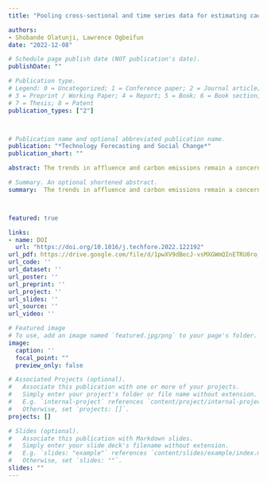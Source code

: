 ```yaml
---
title: "Pooling cross-sectional and time series data for estimating causality between technological innovation, affluence and carbon dynamics: A comparative evidence from developed and developing countries"

authors:
- Shobande Olatunji, Lawrence Ogbeifun
date: "2022-12-08"

# Schedule page publish date (NOT publication's date).
publishDate: ""

# Publication type.
# Legend: 0 = Uncategorized; 1 = Conference paper; 2 = Journal article;
# 3 = Preprint / Working Paper; 4 = Report; 5 = Book; 6 = Book section;
# 7 = Thesis; 8 = Patent
publication_types: ["2"]



# Publication name and optional abbreviated publication name.
publication: "*Technology Forecasting and Social Change*"
publication_short: ""

abstract: The trends in affluence and carbon emissions remain a concern in view of the pressing need to establish conditions for sustainable development. Scientific evidence reveals that if far-reaching reforms of technological innovation are not undertaken, the environment will deteriorate beyond repair, which will be detrimental to the development agenda. Our study explored whether technological innovation has failed to anticipate the rise in affluence factors that dictate the level of economic activities and associated carbon emissions. We analysed the relationships between technological innovation and affluence and carbon emissions. The empirical strategy followed the standard panel fixed effects, Arellano–Bover/Blundell–Bond dynamic panel analysis, and the Hausman–Taylor methodology. The results of our dynamic econometric tests did not reject the Stochastic Impact by Regression on Population, Affluence, and Technology framework for the successful reduction of carbon emissions through technological innovation. Our findings further suggest that improved technological innovation can not only predict and identify carbon emissions but may also be used to monitor and mitigate their impacts. We recommend strategies for promoting technological innovation to accelerate reductions in carbon emissions without compromising sustainability.

# Summary. An optional shortened abstract.
summary:  The trends in affluence and carbon emissions remain a concern in view of the pressing need to establish conditions for sustainable development. Scientific evidence reveals that if far-reaching reforms of technological innovation are not undertaken, the environment will deteriorate beyond repair, which will be detrimental to the development agenda. Our study explored whether technological innovation has failed to anticipate the rise in affluence factors that dictate the level of economic activities and associated carbon emissions. We analysed the relationships between technological innovation and affluence and carbon emissions. The empirical strategy followed the standard panel fixed effects, Arellano–Bover/Blundell–Bond dynamic panel analysis, and the Hausman–Taylor methodology. The results of our dynamic econometric tests did not reject the Stochastic Impact by Regression on Population, Affluence, and Technology framework for the successful reduction of carbon emissions through technological innovation. Our findings further suggest that improved technological innovation can not only predict and identify carbon emissions but may also be used to monitor and mitigate their impacts. We recommend strategies for promoting technological innovation to accelerate reductions in carbon emissions without compromising sustainability.



featured: true

links:
- name: DOI
  url: "https://doi.org/10.1016/j.techfore.2022.122192"
url_pdf: https://drive.google.com/file/d/1pwXV9dBecJ-vsMXGWmQInETRU0ro_x2O/view?usp=share_link
url_code: ''
url_dataset: ''
url_poster: ''
url_preprint: ''
url_project: ''
url_slides: ''
url_source: ''
url_video: ''

# Featured image
# To use, add an image named `featured.jpg/png` to your page's folder. 
image:
  caption: ''
  focal_point: ""
  preview_only: false

# Associated Projects (optional).
#   Associate this publication with one or more of your projects.
#   Simply enter your project's folder or file name without extension.
#   E.g. `internal-project` references `content/project/internal-project/index.md`.
#   Otherwise, set `projects: []`.
projects: []

# Slides (optional).
#   Associate this publication with Markdown slides.
#   Simply enter your slide deck's filename without extension.
#   E.g. `slides: "example"` references `content/slides/example/index.md`.
#   Otherwise, set `slides: ""`.
slides: ""
---
```

